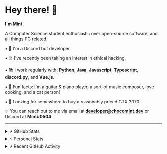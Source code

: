# Hey there! 👋

**I'm Mint.**

A Computer Science student enthusiastic over open-source software, and all things PC related.

• 👾 I'm a Discord bot developer.

• ☠️ I've recently been taking an interest in ethical hacking.

• 📚 I work regularly with: **Python**, **Java**, **Javascript**, **Typescript**, **discord.py**, and **Vue.js**.

• 🍛 Fun facts: I'm a guitar & piano player, a sort-of music composer, love cooking, and a cat person!

• 🔎 Looking for somewhere to buy a reasonably priced GTX 3070.

✨ You can reach out to me via email at **developer@chocomint.dev** or Discord at **Mint#0504**.

---

<details>
    <summary>⚡ GitHub Stats</summary>

<img height="160px" align="center" alt="Mint's GitHub Stats" src="https://github-readme-stats-lunarmint.vercel.app/api?username=lunarmint&count_private=true&show_icons=true&hide_title=true&hide_border=true&title_color=00ffdf&icon_color=00ffdf&text_color=141823&bg_color=0,4158d0,c850c0,ffcc70&include_all_commits=false"/>

<img align="center" alt="Mint's Most Used Languages" src="https://github-readme-stats-lunarmint.vercel.app/api/top-langs/?username=lunarmint&hide_title=true&hide_border=true&langs_count=8&layout=compact&title_color=141823&bg_color=0,ffcc70,c850c0,4158d0"/>

</details>

<details>
    <summary>⚡ Personal Stats</summary>

<!--START_SECTION:waka-->
![Profile Views](http://img.shields.io/badge/Profile%20Views-1-blue)

![Lines of code](https://img.shields.io/badge/From%20Hello%20World%20I%27ve%20Written-164143%20lines%20of%20code-blue)

**I'm an Early 🐤** 

```text
🌞 Morning    60 commits     █████░░░░░░░░░░░░░░░░░░░░   19.8% 
🌆 Daytime    101 commits    ████████░░░░░░░░░░░░░░░░░   33.33% 
🌃 Evening    54 commits     ████░░░░░░░░░░░░░░░░░░░░░   17.82% 
🌙 Night      88 commits     ███████░░░░░░░░░░░░░░░░░░   29.04%

```
📅 **I'm Most Productive on Monday** 

```text
Monday       92 commits     ███████░░░░░░░░░░░░░░░░░░   30.36% 
Tuesday      29 commits     ██░░░░░░░░░░░░░░░░░░░░░░░   9.57% 
Wednesday    15 commits     █░░░░░░░░░░░░░░░░░░░░░░░░   4.95% 
Thursday     70 commits     █████░░░░░░░░░░░░░░░░░░░░   23.1% 
Friday       48 commits     ████░░░░░░░░░░░░░░░░░░░░░   15.84% 
Saturday     26 commits     ██░░░░░░░░░░░░░░░░░░░░░░░   8.58% 
Sunday       23 commits     ██░░░░░░░░░░░░░░░░░░░░░░░   7.59%

```


📊 **This Week I Spent My Time On** 

```text
💬 Programming Languages: 
Python                   20 hrs 55 mins      █████████████████████░░░░   86.7% 
C++                      2 hrs 6 mins        ██░░░░░░░░░░░░░░░░░░░░░░░   8.74% 
Other                    1 hr 2 mins         █░░░░░░░░░░░░░░░░░░░░░░░░   4.32% 
Text                     2 mins              ░░░░░░░░░░░░░░░░░░░░░░░░░   0.18% 
C                        0 secs              ░░░░░░░░░░░░░░░░░░░░░░░░░   0.04%

🔥 Editors: 
PyCharm                  22 hrs              ██████████████████████░░░   91.22% 
CLion                    2 hrs 7 mins        ██░░░░░░░░░░░░░░░░░░░░░░░   8.78%

🐱‍💻 Projects: 
Chiya                    22 hrs              ██████████████████████░░░   91.22% 
project1                 2 hrs 7 mins        ██░░░░░░░░░░░░░░░░░░░░░░░   8.78%

💻 Operating System: 
Windows                  24 hrs 7 mins       █████████████████████████   100.0%

```

**I Mostly Code in Python** 

```text
Python                   6 repos             ███████░░░░░░░░░░░░░░░░░░   28.57% 
C                        5 repos             ██████░░░░░░░░░░░░░░░░░░░   23.81% 
Java                     3 repos             ███░░░░░░░░░░░░░░░░░░░░░░   14.29% 
Clojure                  2 repos             ██░░░░░░░░░░░░░░░░░░░░░░░   9.52% 
Scala                    2 repos             ██░░░░░░░░░░░░░░░░░░░░░░░   9.52%

```



 Last Updated on 15/09/2021
<!--END_SECTION:waka-->

</details>

<details>
    <summary>⚡ Recent GitHub Activity</summary>

<!--START_SECTION:activity-->
1. 💪 Opened PR [#100](https://github.com/ranimepiracy/chiya/pull/100) in [ranimepiracy/chiya](https://github.com/ranimepiracy/chiya)
2. 🎉 Merged PR [#91](https://github.com/ranimepiracy/chiya/pull/91) in [ranimepiracy/chiya](https://github.com/ranimepiracy/chiya)
3. 💪 Opened PR [#99](https://github.com/ranimepiracy/chiya/pull/99) in [ranimepiracy/chiya](https://github.com/ranimepiracy/chiya)
4. 🎉 Merged PR [#92](https://github.com/ranimepiracy/chiya/pull/92) in [ranimepiracy/chiya](https://github.com/ranimepiracy/chiya)
5. 🎉 Merged PR [#95](https://github.com/ranimepiracy/chiya/pull/95) in [ranimepiracy/chiya](https://github.com/ranimepiracy/chiya)
<!--END_SECTION:activity-->

</details>
